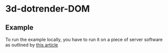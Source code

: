 # 3d-dotrender-DOM

## Example

To run the example locally, you have to run it on a piece of server software as outlined by [this article](https://github.com/mrdoob/three.js/wiki/How-to-run-things-locally)
